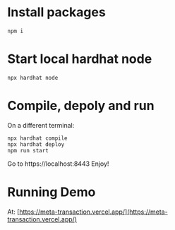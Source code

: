 # Install packages
```
npm i
```

# Start local hardhat node
```
npx hardhat node
```

# Compile, depoly and run
On a different terminal:
```
npx hardhat compile
npx hardhat deploy
npm run start
```
Go to https://localhost:8443
Enjoy!

# Running Demo
At: [https://meta-transaction.vercel.app/](https://meta-transaction.vercel.app/)